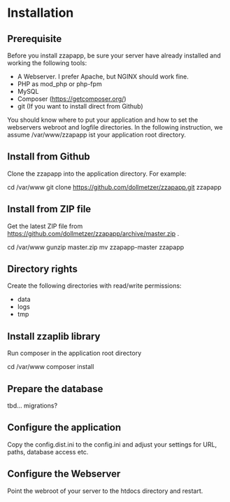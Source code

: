 Installation
============

Prerequisite
------------
Before you install zzapapp, be sure your server have already installed and working the following tools:

- A Webserver. I prefer Apache, but NGINX should work fine.
- PHP as mod_php or php-fpm
- MySQL
- Composer (https://getcomposer.org/)
- git (If you want to install direct from Github)

You should know where to put your application and how to set the webservers webroot and logfile directories.
In the following instruction, we assume /var/www/zzapapp ist your application root directory.

Install from Github
-------------------
Clone the zzapapp into the application directory. For example:

  cd /var/www
  git clone https://github.com/dollmetzer/zzapapp.git zzapapp
  
Install from ZIP file
---------------------
Get the latest ZIP file from https://github.com/dollmetzer/zzapapp/archive/master.zip .

  cd /var/www
  gunzip master.zip
  mv zzapapp-master zzapapp
  
Directory rights
----------------
Create the following directories with read/write permissions:
- data
- logs
- tmp
  
Install zzaplib library
-----------------------
Run composer in the application root directory
 
  cd /var/www
  composer install

Prepare the database
--------------------
tbd... migrations?

Configure the application
-------------------------
Copy the config.dist.ini to the config.ini and adjust your settings for URL, paths, database access etc.

Configure the Webserver
-----------------------
Point the webroot of your server to the htdocs directory and restart.